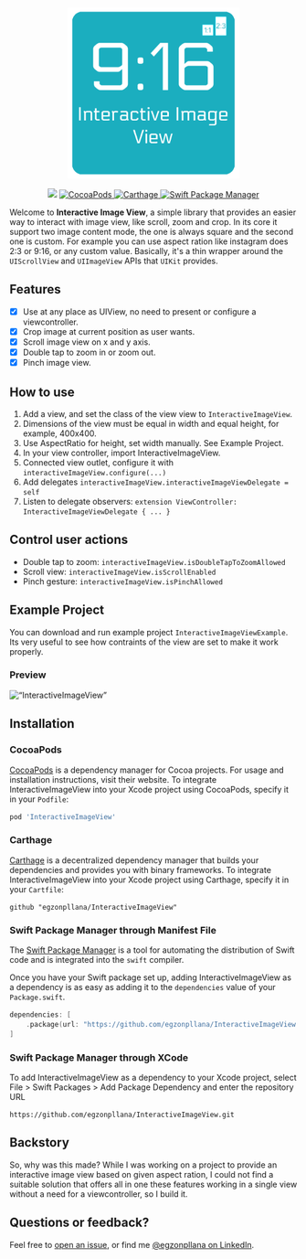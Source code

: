 <p align="center">
    <img src="logo.png" width="300" max-width="50%" alt=“InteractiveImageView” />
</p>

<p align="center">
    <img src="https://img.shields.io/badge/Swift-5.0-orange.svg" />
    <a href="https://cocoapods.org/pods/InteractiveImageView">
        <img src="https://img.shields.io/cocoapods/v/InteractiveImageView.svg" alt="CocoaPods" />
    </a>
    <a href="https://github.com/Carthage/Carthage">
        <img src="https://img.shields.io/badge/carthage-compatible-4BC51D.svg?style=flat" alt="Carthage" />
    </a>
    <a href="https://swift.org/package-manager">
        <img src="https://img.shields.io/badge/spm-compatible-brightgreen.svg?style=flat" alt="Swift Package Manager" />
    </a>
</p>

Welcome to **Interactive Image View**, a simple library that provides an easier way to interact with image view, like scroll, zoom and crop. In its core it support two image content mode, the one is always square and the second one is custom. For example you can use aspect ration like instagram does 2:3 or 9:16, or any custom value. Basically, it's a thin wrapper around the `UIScrollView` and `UIImageView` APIs that `UIKit` provides.

## Features

- [X] Use at any place as UIView, no need to present or configure a viewcontroller.
- [X] Crop image at current position as user wants.
- [X] Scroll image view on x and y axis.
- [X] Double tap to zoom in or zoom out.
- [X] Pinch image view.

## How to use

1. Add a view, and set the class of the view view to `InteractiveImageView`.
2. Dimensions of the view must be equal in width and equal height, for example, 400x400.
2. Use AspectRatio for height, set width manually. See Example Project.
3. In your view controller, import InteractiveImageView.
4. Connected view outlet, configure it with `interactiveImageView.configure(...)`
5. Add delegates `interactiveImageView.interactiveImageViewDelegate = self`
6. Listen to delegate observers: `extension ViewController: InteractiveImageViewDelegate { ... }`
        
## Control user actions
- Double tap to zoom: `interactiveImageView.isDoubleTapToZoomAllowed`
- Scroll view: `interactiveImageView.isScrollEnabled`
- Pinch gesture: `interactiveImageView.isPinchAllowed`

## Example Project
You can download and run example project `InteractiveImageViewExample`. Its very useful to see how contraints of the view are set to make it work properly.

### Preview
<p align="left">
    <img src="example-preview.gif" width="380" max-height="50%" alt=“InteractiveImageView” />
</p>

## Installation

### CocoaPods

[CocoaPods](https://cocoapods.org) is a dependency manager for Cocoa projects. For usage and installation instructions, visit their website. To integrate InteractiveImageView into your Xcode project using CocoaPods, specify it in your `Podfile`:

```ruby
pod 'InteractiveImageView'
```

### Carthage

[Carthage](https://github.com/Carthage/Carthage) is a decentralized dependency manager that builds your dependencies and provides you with binary frameworks. To integrate InteractiveImageView into your Xcode project using Carthage, specify it in your `Cartfile`:

```ogdl
github "egzonpllana/InteractiveImageView"
```

### Swift Package Manager through Manifest File

The [Swift Package Manager](https://swift.org/package-manager/) is a tool for automating the distribution of Swift code and is integrated into the `swift` compiler.

Once you have your Swift package set up, adding InteractiveImageView as a dependency is as easy as adding it to the `dependencies` value of your `Package.swift`.

```swift
dependencies: [
    .package(url: "https://github.com/egzonpllana/InteractiveImageView.git", .upToNextMajor(from: "1.0.0"))
]
```

### Swift Package Manager through XCode
To add InteractiveImageView as a dependency to your Xcode project, select File > Swift Packages > Add Package Dependency and enter the repository URL
```ogdl
https://github.com/egzonpllana/InteractiveImageView.git
```

## Backstory

So, why was this made? While I was working on a project to provide an interactive image view based on given aspect ration, I could not find a suitable solution that offers all in one these features working in a single view without a need for a viewcontroller, so I build it.

## Questions or feedback?

Feel free to [open an issue](https://github.com/egzonpllana/InteractiveImageView/issues/new), or find me [@egzonpllana on LinkedIn](https://www.linkedin.com/in/egzon-pllana/).
